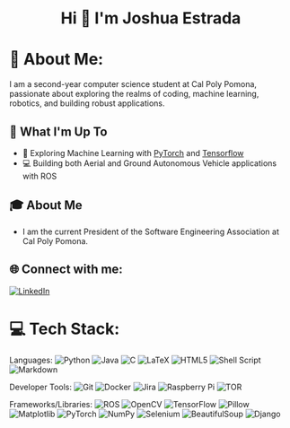 <h1 align="center">Hi 👋 I'm Joshua Estrada</h1>

# 💫 About Me:
I am a second-year computer science student at Cal Poly Pomona, passionate about exploring the realms of coding, machine learning, robotics, and building robust applications.

## 🚀 What I'm Up To

- 🤖 Exploring Machine Learning with [PyTorch](https://pytorch.org/tutorials/) and [Tensorflow](https://www.tensorflow.org/tutorials)
- 💻 Building both Aerial and Ground Autonomous Vehicle applications with ROS

## 🎓 About Me

- I am the current President of the Software Engineering Association at Cal Poly Pomona.

## 🌐 Connect with me:
[![LinkedIn](https://img.shields.io/badge/LinkedIn-%230077B5.svg?logo=linkedin&logoColor=white)](https://www.linkedin.com/in/joshua-estrada22)

# 💻 Tech Stack:

Languages:
![Python](https://img.shields.io/badge/python-3670A0?style=for-the-badge&logo=python&logoColor=ffdd54)
 ![Java](https://img.shields.io/badge/java-%23ED8B00.svg?style=for-the-badge&logo=openjdk&logoColor=white)
 ![C](https://img.shields.io/badge/c-%2300599C.svg?style=for-the-badge&logo=c&logoColor=white)
 ![LaTeX](https://img.shields.io/badge/latex-%23008080.svg?style=for-the-badge&logo=latex&logoColor=white)
 ![HTML5](https://img.shields.io/badge/html5-%23E34F26.svg?style=for-the-badge&logo=html5&logoColor=white)
 ![Shell Script](https://img.shields.io/badge/shell_script-%23121011.svg?style=for-the-badge&logo=gnu-bash&logoColor=white)
 ![Markdown](https://img.shields.io/badge/markdown-%23000000.svg?style=for-the-badge&logo=markdown&logoColor=white)

Developer Tools:
 ![Git](https://img.shields.io/badge/git-%23F05033.svg?style=for-the-badge&logo=git&logoColor=white)
 ![Docker](https://img.shields.io/badge/docker-%230db7ed.svg?style=for-the-badge&logo=docker&logoColor=white)
 ![Jira](https://img.shields.io/badge/jira-%230A0FFF.svg?style=for-the-badge&logo=jira&logoColor=white)
 ![Raspberry Pi](https://img.shields.io/badge/-RaspberryPi-C51A4A?style=for-the-badge&logo=Raspberry-Pi)
 ![TOR](https://img.shields.io/badge/tor-%237E4798.svg?style=for-the-badge&logo=tor-project&logoColor=white)
 
Frameworks/Libraries:
 ![ROS](https://img.shields.io/badge/ros-%230A0FF9.svg?style=for-the-badge&logo=ros&logoColor=white)
 ![OpenCV](https://img.shields.io/badge/opencv-%23white.svg?style=for-the-badge&logo=opencv&logoColor=white)
![TensorFlow](https://img.shields.io/badge/TensorFlow-%23FF6F00.svg?style=for-the-badge&logo=TensorFlow&logoColor=white)
 ![Pillow](https://img.shields.io/badge/Pillow-%23000000.svg?style=for-the-badge&logo=Pillow&logoColor=white)
 ![Matplotlib](https://img.shields.io/badge/Matplotlib-%23ffffff.svg?style=for-the-badge&logo=Matplotlib&logoColor=black)
 ![PyTorch](https://img.shields.io/badge/PyTorch-%23EE4C2C.svg?style=for-the-badge&logo=PyTorch&logoColor=white)
 ![NumPy](https://img.shields.io/badge/NumPy-%23013243.svg?style=for-the-badge&logo=numpy&logoColor=white)
 ![Selenium](https://img.shields.io/badge/Selenium-%230080FF.svg?style=for-the-badge&logo=Selenium&logoColor=white)
 ![BeautifulSoup](https://img.shields.io/badge/BeautifulSoup-4-blue?style=for-the-badge)
 ![Django](https://img.shields.io/badge/django-%23092E20.svg?style=for-the-badge&logo=django&logoColor=white)



<!-- Proudly created with GPRM ( https://gprm.itsvg.in ) -->
